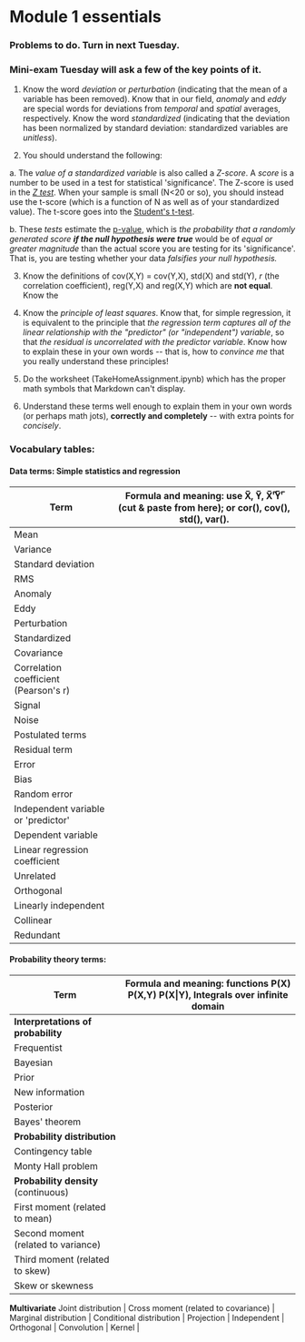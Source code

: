 # Module 1 essentials
### Problems to do. Turn in next Tuesday. 
### Mini-exam Tuesday will ask a few of the key points of it. 

1. Know the word _deviation_ or _perturbation_ (indicating that the mean of a variable has been removed). Know that in our field, _anomaly_ and _eddy_ are special words for deviations from _temporal_ and _spatial_ averages, respectively. Know the word _standardized_ (indicating that the deviation has been normalized by standard deviation: standardized variables are _unitless_). 

2. You should understand the following: 

  a. The _value of a standardized variable_ is also called a _Z-score_. A _score_ is a number to be used in a test for statistical 'significance'. The Z-score is used in the [_Z test_](https://en.wikipedia.org/wiki/Z-test). When your sample is small (N<20 or so), you should instead use the t-score (which is a function of N as well as of your standardized value). The t-score goes into the [Student's t-test](https://en.wikipedia.org/wiki/Student%27s_t-test). 
  
  b. These _tests_ estimate the [p-value](https://en.wikipedia.org/wiki/P-value), which is _the probability that a randomly generated score **if the null hypothesis were true**_ would be of _equal or greater magnitude_ than the actual score you are testing for its 'significance'. That is, you are testing whether your data _falsifies your null hypothesis._ 

3. Know the definitions of cov(X,Y) = cov(Y,X), std(X) and std(Y), _r_ (the correlation coefficient), reg(Y,X) and reg(X,Y) which are **not equal**. Know the 

2. Know the _principle of least squares_. Know that, for simple regression, it is equivalent to the principle that _the regression term captures all of the linear relationship with the "predictor" (or "independent") variable_, so that _the residual is uncorrelated with the predictor variable_. Know how to explain these in your own words -- that is, how to _convince me_ that you really understand these principles!

3. Do the worksheet (TakeHomeAssignment.ipynb) which has the proper math symbols that Markdown can't display. 

4. Understand these terms well enough to explain them in your own words (or perhaps math jots), **correctly and completely** -- with extra points for _concisely_. 

### Vocabulary tables: 

#### Data terms: Simple statistics and regression
Term | Formula and meaning: use X̅, Y̅, X̅'̅Y̅'̅ (cut & paste from here); or cor(), cov(), std(), var().
-----|--------
Mean | 
Variance | 
Standard deviation |
RMS | 
Anomaly | 
Eddy | 
Perturbation | 
Standardized | 
Covariance |
Correlation coefficient (Pearson's r) |
Signal | 
Noise | 
Postulated terms | 
Residual term | 
Error |
Bias | 
Random error | 
Independent variable or 'predictor' | 
Dependent variable | 
Linear regression coefficient | 
Unrelated | 
Orthogonal | 
Linearly independent | 
Collinear | 
Redundant | 


#### Probability theory terms: 

Term | Formula and meaning: functions P(X) P(X,Y) P(X\|Y), Integrals over infinite domain
-----|--------
**Interpretations of probability** | 
Frequentist | 
Bayesian | 
Prior |
New information | 
Posterior | 
Bayes' theorem | 
**Probability distribution** | 
Contingency table | 
Monty Hall problem | 
**Probability density** (continuous) | 
First moment (related to mean) | 
Second moment (related to variance) | 
Third moment (related to skew) | 
Skew or skewness | 
**Multivariate** 
Joint distribution | 
Cross moment (related to covariance) | 
Marginal distribution | 
Conditional distribution | 
Projection | 
Independent | 
Orthogonal | 
Convolution | 
Kernel | 
